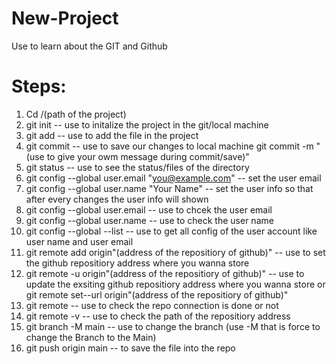 # New-Project
Use to learn about the GIT and Github

# Steps: 
1) Cd /(path of the project)
2) git init                          -- use to initalize the project in the git/local machine
3) git add                           -- use to add the file in the project
4) git commit                        -- use to save our changes to local machine 
   git commit -m "(use to give your owm message during commit/save)"
5) git status                        -- use to see the status/files of the directory
6) git config --global user.email "you@example.com"   -- set the user email 
7) git config --global user.name "Your Name"          -- set the user info so that after every changes the user info will shown
8) git config --global user.email                     -- use to chcek the user email
9) git config --global user.name                      -- use to check the user name
10) git config --global --list                        -- use to get all config of the user account like user name and user email
11) git remote add origin"(address of the repositiory of github)"         -- use to set the github repositiory address where you wanna store
12) git remote -u origin"(address of the repositiory of github)"          -- use to update the exsiting github repositiory address where you wanna store
                                                                  or
    git remote set--url origin"(address of the repositiory of github)"
13) git remote                                                            -- use to check the repo connection is done or not
14) git remote -v                                                         -- use to check the path of the repositiory address
15) git branch -M main                                                    -- use to change the branch (use -M that is force to change the Branch to the Main)
16) git push origin main                                                  -- to save the file into the repo 
